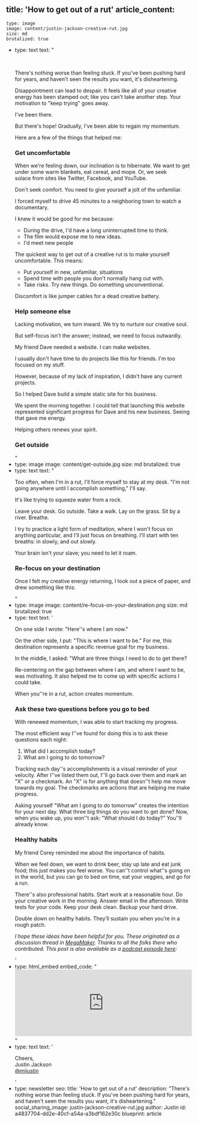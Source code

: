 title: 'How to get out of a rut'
article_content:
  -
    type: image
    image: content/justin-jackson-creative-rut.jpg
    size: md
    brutalized: true
  -
    type: text
    text: "<p><br></p><p>There's nothing worse than feeling stuck. If you've been pushing hard for years, and haven't seen the results you want, it's disheartening.&nbsp;</p><p>Disappointment can lead to despair. It feels like all of your creative energy has been stamped out; like you can't take another step. Your motivation to \"keep trying\"&nbsp;goes away.</p><p>I've been there.</p><p>But there's hope! Gradually, I've been able to regain my momentum.</p><p>Here are a few of the things that helped me:</p><h3>Get uncomfortable</h3><p>When we're feeling down, our inclination is to hibernate. We want to get under some warm blankets, eat cereal, and mope. Or, we seek solace&nbsp;from sites like Twitter, Facebook, and YouTube.</p><p>Don't seek comfort. You need to give yourself a jolt of the unfamiliar.</p><p>I forced myself to drive 45 minutes to a neighboring town to watch a documentary.</p><p>I knew it would be good for me because:</p><ul><li>During the drive, I'd have a long uninterrupted time to think.</li><li>The film would expose me to new ideas.</li><li>I'd meet new people</li></ul><p>The quickest way to get out of a creative rut is to make yourself uncomfortable. This means:</p><ul><li>Put yourself in new, unfamiliar, situations</li><li>Spend time with people you don't normally hang out with.</li><li>Take risks. Try new things. Do something unconventional.</li></ul><p>Discomfort is like jumper cables for a dead creative battery.</p><h3><b>Help someone else</b></h3><p>Lacking motivation, we turn inward. We try to nurture our creative soul.</p><p>But self-focus isn't the answer; instead, we need to focus outwardly.</p><p>My friend Dave needed a website. I can make websites.</p><p>I usually don't have time to do projects like this for friends. I'm too focused on my stuff.</p><p>However, because of my lack of inspiration, I didn't have any current projects.</p><p>So I helped Dave build a simple static site for his business.</p><p>We spent the morning together. I could tell that launching this website represented significant progress for Dave and his new business. Seeing that gave me energy.</p><p>Helping others renews your spirit.</p><h3>Get outside</h3>"
  -
    type: image
    image: content/get-outside.jpg
    size: md
    brutalized: true
  -
    type: text
    text: "<p>Too often, when I'm in a rut, I'll force myself to stay at my desk. \"I'm not going anywhere until I accomplish something,\" I'll say.</p><p>It's like trying to squeeze water from a rock.</p><p>Leave your desk. Go outside. Take a walk. Lay on the grass. Sit by a river. Breathe.</p><p>I try to practice a light form of meditation, where I won't focus on anything particular, and I'll just focus on breathing. I'll start with ten breaths: in slowly, and out slowly.</p><p>Your brain isn't your slave; you need to let it roam.</p><h3><b>Re-focus on your destination</b></h3><p>Once I felt my creative energy returning, I took out a piece of paper, and drew something like this:</p>"
  -
    type: image
    image: content/re-focus-on-your-destination.png
    size: md
    brutalized: true
  -
    type: text
    text: '<p>On one side I wrote: "Here''s where I am now."</p><p>On the other side, I put: "This is where I want to be." For me, this destination represents a&nbsp;specific revenue goal for my business.</p><p>In the middle, I asked: "What are three things I need to do to get there?</p><p>Re-centering on the gap between where I am, and where I want to be, was motivating. It also helped me to come up with specific actions I could take.</p><p>When you''re in a rut, action creates momentum.</p><h3><b>Ask these two questions before you go to bed</b></h3><p>With renewed momentum, I was able to start tracking my progress.</p><p>The most efficient way I''ve found for doing this is to ask these questions each night:</p><ol><li>What did I accomplish today?</li><li>What am I going to do tomorrow?</li></ol><p>Tracking each day''s accomplishments is a visual reminder of your velocity. After I''ve listed them out, I''ll go back over them and mark an "X" or a checkmark.&nbsp;An "X" is for anything that doesn''t help me move towards my goal. The checkmarks are actions that are helping me make progress.</p><p>Asking yourself "What am I going to do tomorrow" creates the intention for your next day. What three big things do you want to get done? Now, when you wake up, you won''t ask: "What should I do today?" You''ll already know.</p><h3>Healthy habits</h3><p>My friend Corey reminded me about the importance of habits.</p><p>When we feel down, we want to drink beer, stay up late and eat junk food; this just makes you feel worse. You can''t control what''s going on in the world, but you can go to bed on time, eat your veggies, and go for a run.</p><p>There''s also professional habits. Start work at a reasonable hour. Do your creative work in the morning. Answer email in the afternoon. Write tests for your code. Keep your desk clean. Backup your hard drive.</p><p>Double down on healthy habits. They’ll sustain you when you’re in a rough patch.</p><p><em>I hope these ideas have been helpful for you. These originated as a discussion thread in <a href="https://megamaker.co/club">MegaMaker</a>. Thanks to all the folks there who contributed. This post is&nbsp;also available as a <a href="https://podcast.megamaker.co/episodes/043-how-do-you-get-out-of-a-creative-rut">podcast episode here</a>:</em></p>'
  -
    type: html_embed
    embed_code: "<iframe src='https://share.transistor.fm/e/123e5a90' width='100%' height='180' frameborder='0' scrolling='no' seamless='true' style='width:100%; height:180px;'></iframe>"
  -
    type: text
    text: '<p>Cheers,<br>Justin Jackson<br><a href="https://twitter.com/mijustin">@mijustin</a></p>'
  -
    type: newsletter
seo:
  title: 'How to get out of a rut'
  description: "There's nothing worse than feeling stuck. If you've been pushing hard for years, and haven't seen the results you want, it's disheartening."
social_sharing_image: justin-jackson-creative-rut.jpg
author: Justin
id: a4837704-dd2e-40cf-a54a-a3bdf162e30c
blueprint: article
